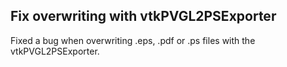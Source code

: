 ## Fix overwriting with vtkPVGL2PSExporter

Fixed a bug when overwriting .eps, .pdf or .ps files with the vtkPVGL2PSExporter.
